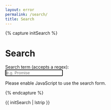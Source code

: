 ```yaml
---
layout: error 
permalink: /search/
title: Search
---
```


{% capture initSearch %}

<h1>Search</h1>

<form id="search-form" action="">
  <label class="label" for="search">Search term (accepts a regex):</label>
  <br/>
  <input class="input" id="search" type="text" name="search" autofocus placeholder="e.g. Promise" autocomplete="off">
  
  <ul class="list  list--results" id="list">
  </ul>
</form>

<script type="text/javascript" src="/assets/src/fetch.js"></script>
<script type="text/javascript" src="/assets/src/search.js"></script>


<script type="text/javascript">

  const searchParameters = {
    '{{site.baseurl}}assets/src/search.json',
    '#search',
    '#list',
    '{{site.baseurl}}'
  }

  const search = new JekyllSearch(
    searchParameters
  );
  search.init(); 
  
</script>

<noscript>Please enable JavaScript to use the search form.</noscript>

{% endcapture %}

{{ initSearch | lstrip }}
